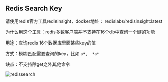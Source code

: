 ## Redis Search Key

请使用redis官方工具redisinsight，docker地址： redislabs/redisinsight:latest



为什么用这个工具：redis多数客户端并不支持在16个db中查询一个键的功能

用途：查询redis 16个数据库里面某些key的值

方式：模糊匹配需要查询的key，比如 `a*,  *a*`

缺点：不支持除get之外其他命令

![redissearch](./static/pic/redis-search-key.gif)
